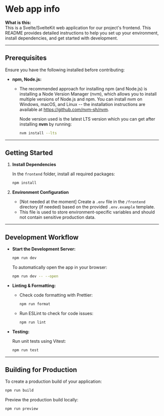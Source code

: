 # Web app info

**What is this:**  
This is a Svelte/SvelteKit web application for our project's frontend. This README provides detailed instructions to help you set up your environment, install dependencies, and get started with development.

---

## Prerequisites

Ensure you have the following installed before contributing:

- **npm, Node.js:**

  - The recommended approach for installing npm (and Node.js) is installing a Node Version Manager (nvm), which allows you to install multiple versions of Node.js and npm. You can install nvm on Windows, macOS, and Linux -- the installation instructions are available at https://github.com/nvm-sh/nvm.

    Node version used is the latest LTS version which you can get after installing **nvm** by running:

    ```bash
    nvm install --lts
    ```

---

## Getting Started

1. **Install Dependencies**

   In the `frontend` folder, install all required packages:

   ```bash
   npm install
   ```

2. **Environment Configuration**

   - [Not needed at the moment] Create a `.env` file in the `/frontend` directory (if needed) based on the provided `.env.example` template.
   - This file is used to store environment-specific variables and should not contain sensitive production data.

---

## Development Workflow

- **Start the Development Server:**

  ```bash
  npm run dev
  ```

  To automatically open the app in your browser:

  ```bash
  npm run dev -- --open
  ```

- **Linting & Formatting:**

  - Check code formatting with Prettier:

    ```bash
    npm run format
    ```

  - Run ESLint to check for code issues:

    ```bash
    npm run lint
    ```

- **Testing:**

  Run unit tests using Vitest:

  ```bash
  npm run test
  ```

---

## Building for Production

To create a production build of your application:

```bash
npm run build
```

Preview the production build locally:

```bash
npm run preview
```
